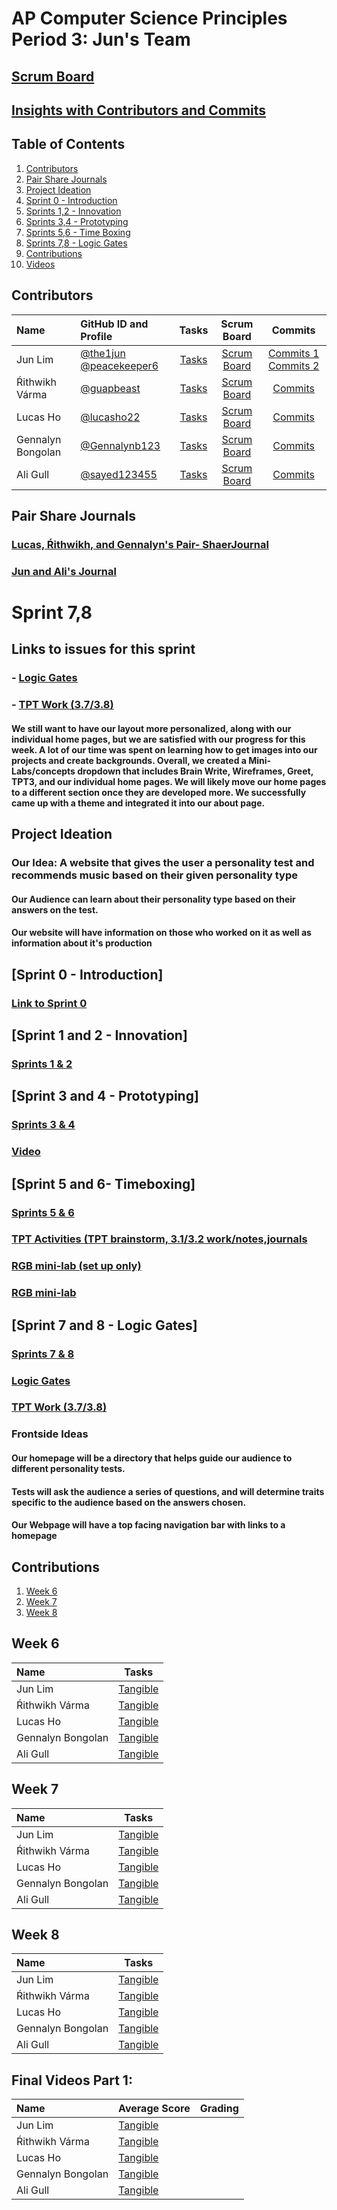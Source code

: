 # AP Computer Science Principles Period 3: Jun's Team
## [Scrum Board](https://github.com/Gennalynb123/flask_portfolio/projects/2)
## [Insights with Contributors and Commits](https://github.com/Gennalynb123/flask_portfolio/commits/main)
## Table of Contents
1. [Contributors](https://github.com/Gennalynb123/flask_portfolio/blob/main/README.md#contributors)
2. [Pair Share Journals](https://github.com/Gennalynb123/flask_portfolio/blob/main/README.md#pair-share-journals)
3. [Project Ideation](https://github.com/Gennalynb123/flask_portfolio/blob/main/README.md#project-ideation)
4. [Sprint 0 - Introduction](https://github.com/Gennalynb123/flask_portfolio/blob/main/README.md#sprint-0---introduction)
5. [Sprints 1,2 - Innovation](https://github.com/Gennalynb123/flask_portfolio/blob/main/README.md#sprint-1-and-2---innovation)
6. [Sprints 3,4 - Prototyping](https://github.com/Gennalynb123/flask_portfolio/blob/main/README.md#sprint-3-and-4)
7. [Sprints 5,6 - Time Boxing](https://github.com/Gennalynb123/flask_portfolio/blob/main/README.md#sprint-5-and-6)
9. [Sprints 7,8 - Logic Gates](https://github.com/Gennalynb123/flask_portfolio/blob/main/README.md#sprint-7-and-8---logic-gates)
10. [Contributions](https://github.com/Gennalynb123/flask_portfolio/blob/main/README.md#contributions)
11. [Videos](https://github.com/Gennalynb123/flask_portfolio/blob/main/README.md#videos)

## Contributors
| Name | GitHub ID and Profile | Tasks | Scrum Board | Commits |
|:-----|:----------------------|:-----:|:-----------:|:-------:|
| Jun Lim | [@the1jun](https://github.com/the1jun) [@peacekeeper6](https://github.com/peacekeeper6)| [Tasks](https://github.com/Gennalynb123/flask_portfolio/projects/2#card-68554960) |[Scrum Board](https://github.com/Gennalynb123/flask_portfolio/projects/2) | [Commits 1](https://github.com/Gennalynb123/flask_portfolio/commits?author=the1jun) [Commits 2](https://github.com/Gennalynb123/flask_portfolio/commits?author=peacekeeper6)
| Ŕithwikh Várma| [@guapbeast](https://github.com/guapbeast) | [Tasks](https://github.com/Gennalynb123/flask_portfolio/projects/2#card-68554850) |[Scrum Board](https://github.com/Gennalynb123/flask_portfolio/projects/2) | [Commits](https://github.com/Gennalynb123/flask_portfolio/commits?author=guapbeast)
| Lucas Ho | [@lucasho22](https://github.com/lucasho22) | [Tasks](https://github.com/Gennalynb123/flask_portfolio/projects/2#card-68559291) |[Scrum Board](https://github.com/Gennalynb123/flask_portfolio/projects/2) |[Commits](https://github.com/Gennalynb123/flask_portfolio/commits?author=lucasho22)
| Gennalyn Bongolan | [@Gennalynb123](https://github.com/Gennalynb123) | [Tasks](https://github.com/Gennalynb123/flask_portfolio/projects/2#card-68554609) |[Scrum Board](https://github.com/Gennalynb123/flask_portfolio/projects/2) |[Commits](https://github.com/Gennalynb123/flask_portfolio/commits?author=Gennalynb123)
| Ali Gull | [@sayed123455](https://github.com/sayed123455) | [Tasks](https://github.com/Gennalynb123/flask_portfolio/projects/2#card-68559348) |[Scrum Board](https://github.com/Gennalynb123/flask_portfolio/projects/2) |[Commits](https://github.com/Gennalynb123/flask_portfolio/commits?author=sayed123455)
## Pair Share Journals
### [Lucas, Ŕithwikh, and Gennalyn's Pair- ShaerJournal](https://docs.google.com/document/d/1XcHNurxEvFBZuBIZhxlTkx_ClMmk2kVWZFs-sb4uy2E/edit)
### [Jun and Ali's Journal](https://docs.google.com/document/d/1WvZphnC7vT6UqtVZ2HngxIULrPpT7rWK3-EGbG_K3Po/edit)
# Sprint 7,8 
## Links to issues for this sprint
### - [Logic Gates](https://github.com/Gennalynb123/flask_portfolio/issues/21)
### - [TPT Work (3.7/3.8)](https://github.com/Gennalynb123/flask_portfolio/issues/24)



#### We still want to have our layout more personalized, along with our individual home pages, but we are satisfied with our progress for this week. A lot of our time was spent on learning how to get images into our projects and create backgrounds. Overall, we created a Mini-Labs/concepts dropdown that includes Brain Write, Wireframes, Greet, TPT3, and our individual home pages. We will likely move our home pages to a different section once they are developed more. We successfully came up with a theme and integrated it into our about page.

## Project Ideation
### Our Idea: A website that gives the user a personality test and recommends music based on their given personality type
#### Our Audience can learn about their personality type based on their answers on the test.
#### Our website will have information on those who worked on it as well as information about it's production
## [Sprint 0 - Introduction]
### [Link to Sprint 0](https://drive.google.com/drive/folders/14VUYDYmwswaDMb8-JK4YqOccHa42-vMJ)
## [Sprint 1 and 2 - Innovation]
### [Sprints 1 & 2](https://github.com/Gennalynb123/flask_portfolio/projects/2)
## [Sprint 3 and 4 - Prototyping]
### [Sprints 3 & 4](https://github.com/Gennalynb123/flask_portfolio/projects/2)
###  [Video](https://drive.google.com/file/d/1kl5jFIyRJC3_xG10DX86GP8bgeFx_Ryx/view?usp=sharing)
## [Sprint 5 and 6- Timeboxing]
### [Sprints 5 & 6](https://github.com/Gennalynb123/flask_portfolio/projects/2)
###  [TPT Activities (TPT brainstorm, 3.1/3.2 work/notes,journals](https://github.com/Gennalynb123/flask_portfolio/issues/17)
###  [RGB mini-lab (set up only)](https://github.com/Gennalynb123/flask_portfolio/issues/18)
###  [RGB mini-lab](https://github.com/Gennalynb123/flask_portfolio/issues/20)
## [Sprint 7 and 8 - Logic Gates]
### [Sprints 7 & 8](https://github.com/Gennalynb123/flask_portfolio/projects/2)
### [Logic Gates](https://github.com/Gennalynb123/flask_portfolio/issues/21)
### [TPT Work (3.7/3.8)](https://github.com/Gennalynb123/flask_portfolio/issues/24)

### Frontside Ideas
#### Our homepage will be a directory that helps guide our audience to different personality tests.
#### Tests will ask the audience a series of questions, and will determine traits specific to the audience based on the answers chosen.
#### Our Webpage will have a top facing navigation bar with links to a homepage
## Contributions
1. [Week 6](https://github.com/Gennalynb123/flask_portfolio/blob/main/README.md#week-6)
2. [Week 7](https://github.com/Gennalynb123/flask_portfolio/blob/main/README.md#week-7)
3. [Week 8](https://github.com/Gennalynb123/flask_portfolio/blob/main/README.md#week-8)
## Week 6
| Name | Tasks |
|:-----|:-----:|
| Jun Lim | [Tangible](https://github.com/Gennalynb123/flask_portfolio/commit/78177d211b2b851ef60b6f1fd33f8e17bed4162a)
| Ŕithwikh Várma|  [Tangible](https://docs.google.com/document/d/12TnHJVlcribNU6sX7OOA_Wx3OetbZDELks0SlvGp4rw/edit) 
| Lucas Ho |  [Tangible](https://github.com/Gennalynb123/flask_portfolio/commit/96463bdaf7843b0b01688e6cd427b2bc334ba2d0) 
| Gennalyn Bongolan|  [Tangible](https://github.com/Gennalynb123/flask_portfolio/commit/08c1dd4b5784d03ab2a312ee83e97ab6cb01164f) 
| Ali Gull|  [Tangible](https://docs.google.com/document/d/1yM7xTlAMoBwxjcCVS7KfeJWDonRg233bafW-5xDGv_0/edit) 
## Week 7
| Name | Tasks |
|:-----|:-----:|
| Jun Lim | [Tangible](https://github.com/Gennalynb123/flask_portfolio/commit/ed2e517bd7acc8562ee0f1f4488ef3b0044fb329)
| Ŕithwikh Várma|  [Tangible](https://github.com/Gennalynb123/flask_portfolio/commit/1ce6e996bcd36b5a9a66caadf747d54cf5ae1a95) 
| Lucas Ho |  [Tangible](https://github.com/Gennalynb123/flask_portfolio/commit/1b75eda112583a3484588ff45c3178250fba45e1) 
| Gennalyn Bongolan|  [Tangible](https://github.com/Gennalynb123/flask_portfolio/commit/721f99d77ed647df3ecea7112960663342c25cd5) 
| Ali Gull|  [Tangible](https://docs.google.com/document/d/1yM7xTlAMoBwxjcCVS7KfeJWDonRg233bafW-5xDGv_0/edit) 
## Week 8
| Name | Tasks |
|:-----|:-----:|
| Jun Lim | [Tangible]()
| Ŕithwikh Várma|  [Tangible]() 
| Lucas Ho |  [Tangible]() 
| Gennalyn Bongolan|  [Tangible]() 
| Ali Gull|  [Tangible]() 
## Final Videos Part 1:
| Name | Average Score | Grading |
|:-----|:-----|:-----:|
| Jun Lim | [Tangible]()
| Ŕithwikh Várma|  [Tangible]() 
| Lucas Ho |  [Tangible](https://github.com/Gennalynb123/flask_portfoliofba45e) 
| Gennalyn Bongolan|  [Tangible]() 
| Ali Gull|  [Tangible]() 
